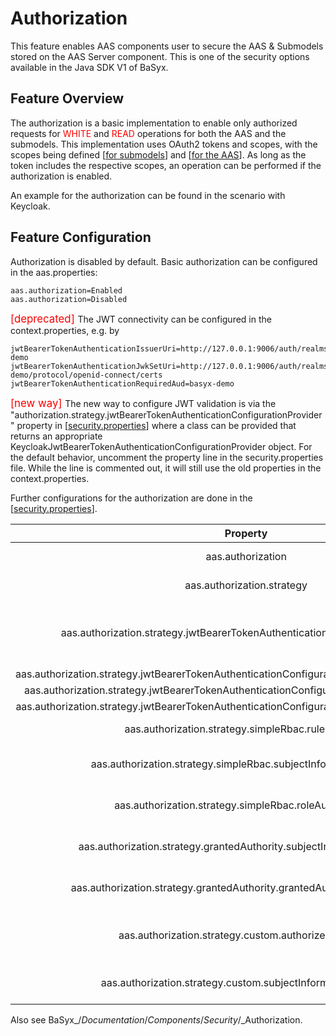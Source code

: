 # Authorization
This feature enables AAS components user to secure the AAS & Submodels stored on the AAS Server component. This is one of the security options available in the Java SDK V1 of BaSyx.

## Feature Overview
The authorization is a basic implementation to enable only authorized requests for <span style="color:red"> WHITE </span> and <span style="color:red"> READ </span>operations for both the AAS and the submodels. This implementation uses OAuth2 tokens and scopes, with the scopes being defined [[for submodels](https://github.com/eclipse-basyx/basyx-java-sdk/blob/development/src/main/java/org/eclipse/basyx/extensions/submodel/aggregator/authorization/SubmodelAggregatorScopes.java#L10-L11)] and [[for the AAS](https://github.com/eclipse-basyx/basyx-java-sdk/blob/development/src/main/java/org/eclipse/basyx/extensions/aas/aggregator/authorization/AASAggregatorScopes.java#L20-L21)]. As long as the token includes the respective scopes, an operation can be performed if the authorization is enabled.

An example for the authorization can be found in the scenario with Keycloak.

## Feature Configuration
Authorization is disabled by default. Basic authorization can be configured in the aas.properties:
```
aas.authorization=Enabled
aas.authorization=Disabled
```
<span style="color:red;font-size:larger"> [deprecated] </span> The JWT connectivity can be configured in the context.properties, e.g. by
```
jwtBearerTokenAuthenticationIssuerUri=http://127.0.0.1:9006/auth/realms/basyx-demo
jwtBearerTokenAuthenticationJwkSetUri=http://127.0.0.1:9006/auth/realms/basyx-demo/protocol/openid-connect/certs
jwtBearerTokenAuthenticationRequiredAud=basyx-demo
```
<span style="color:red;font-size:larger"> [new way] </span> The new way to configure JWT validation is via the "authorization.strategy.jwtBearerTokenAuthenticationConfigurationProvider" property in [[security.properties](https://github.com/eclipse-basyx/basyx-java-components/blob/main/basyx.components/basyx.components.docker/basyx.components.AASServer/src/main/resources/security.properties)] where a class can be provided that returns an appropriate KeycloakJwtBearerTokenAuthenticationConfigurationProvider object. For the default behavior, uncomment the property line in the security.properties file. While the line is commented out, it will still use the old properties in the context.properties.

Further configurations for the authorization are done in the [[security.properties](https://github.com/eclipse-basyx/basyx-java-components/blob/main/basyx.components/basyx.components.docker/basyx.components.AASServer/src/main/resources/security.properties)].

|                                           **Property**                                          | **Possible values**            | **Description**                                                                                                                                                                                 | **Default value**                                                                                        |
|:-----------------------------------------------------------------------------------------------:|--------------------------------|-------------------------------------------------------------------------------------------------------------------------------------------------------------------------------------------------|----------------------------------------------------------------------------------------------------------|
| aas.authorization                                                                               | Disabled, Enabled              | main switch for authorization features, when disabled, all the other fields won't be effective                                                                                                  | Disabled                                                                                                 |
| aas.authorization.strategy                                                                      | GrantedAuthority, SimpleRbac   | The basic authorization strategy, see section "Provided Authorization Strategies"                                                                                                               | GrantedAuthority                                                                                         |
| aas.authorization.strategy.jwtBearerTokenAuthenticationConfigurationProvider                    | \<class>                        | The class responsible for providing a jwt bearer token authentication configuration, has to implement the IJwtBearerTokenAuthenticationConfigurationProvider interface                          | org.eclipse.basyx.components.aas.authorization.KeycloakJwtBearerTokenAuthenticationConfigurationProvider |
| aas.authorization.strategy.jwtBearerTokenAuthenticationConfigurationProvider.keycloak.serverUrl | \<url>                          | base url for the keycloak                                                                                                                                                                       | null                                                                                                     |
| aas.authorization.strategy.jwtBearerTokenAuthenticationConfigurationProvider.keycloak.realm     | basyx-demo                     | realm in the keycloak                                                                                                                                                                           | null                                                                                                     |
| aas.authorization.strategy.jwtBearerTokenAuthenticationConfigurationProvider.keycloak.audience  | demo-client                    | optional audience the token is for                                                                                                                                                              | null                                                                                                     |
| aas.authorization.strategy.simpleRbac.rulesFilePath                                             | \<file path> (json, see schema) | relative path to rbac rules for SimpleRbac strategy                                                                                                                                             | /rbac_rules.json                                                                                         |
| aas.authorization.strategy.simpleRbac.subjectInformationProvider                                | \<class>                        | class that provides the Authentication object for SimpleRbac strategy, has to implemented ISubjectInformationProvider                                                                           | org.eclipse.basyx.extensions.shared.authorization.JWTAuthenticationContextProvider                       |
| aas.authorization.strategy.simpleRbac.roleAuthenticator                                         | \<class>                        | class that extracts the roles from the Authentication object for SimpleRbac strategy, has to implement IRoleAuthenticator                                                                       | org.eclipse.basyx.extensions.shared.authorization.KeycloakRoleAuthenticator                              |
| aas.authorization.strategy.grantedAuthority.subjectInformationProvider                          | \<class>                        | class that fetches the Authentication object for GrantedAuthority strategy, hsa to implement ISubjectInformationProvider                                                                        | org.eclipse.basyx.extensions.shared.authorization.AuthenticationContextProvider                          |
| aas.authorization.strategy.grantedAuthority.grantedAuthorityAuthenticator                       | \<class>                        | class that extracts the granted authorities from Authentication object for GrantedAuthority strategy, has to implement IGrantedAuthorityAuthenticator                                           | org.eclipse.basyx.extensions.shared.authorization.AuthenticationGrantedAuthorityAuthenticator            |
| aas.authorization.strategy.custom.authorizersProvider                                           | \<class>                        | class that provides the authorizers for AAS-Server/Registry respectively for custom strategy, must implement IAuthorizersProvider, thus 3rd party authorization logic can be dynamically loaded |                                                                                                          |
| aas.authorization.strategy.custom.subjectInformationProvider                                    | \<class>                        | class that provides the subject information retrieval logic to go with the custom authorizers, must implement ISubjectInformationProvider                                                       |                                                                                                  |	

Also see BaSyx_/_Documentation_/_Components_/_Security_/_Authorization.